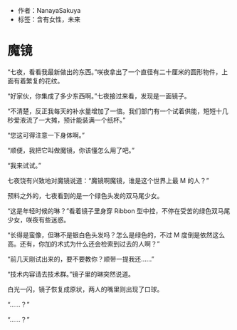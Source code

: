 - 作者：NanayaSakuya
- 标签：含有女性，未来

# 魔镜
“七夜，看看我最新做出的东西。”咲夜拿出了一个直径有二十厘米的圆形物件，上面有着繁复的花纹。

“好家伙，你集成了多少东西啊。”七夜接过来看，发现是一面镜子。

“不清楚，反正我每天的补水量增加了一倍。我们部门有一个试着供能，短短十几秒爱液流了一大摊，预计能装满一个纸杯。”

“您这可得注意一下身体啊。”

“顺便，我把它叫做魔镜，你该懂怎么用了吧。”

“我来试试。”

七夜饶有兴致地对魔镜说道：“魔镜啊魔镜，谁是这个世界上最 M 的人？”

预料之外的，七夜看到的是一个绿色头发的双马尾少女。

“这是年轻时候的琳？”看着镜子里身穿 Ribbon 型中控，不停在受苦的绿色双马尾少女，咲夜有些迷惑。

“长得是蛮像，但琳不是银白色头发吗？怎么是绿色的，不过 M 度倒是依然这么高。还有，你加的术式为什么还会检索到过去的人啊？”

“前几天刚试出来的，要不要教你？顺带一提我还……”

“技术内容请去技术群。”镜子里的琳突然说道。

白光一闪，镜子恢复成原状，两人的嘴里则出现了口球。

“……？”

“……？”
